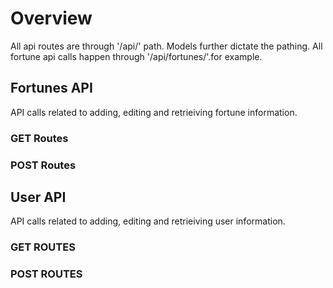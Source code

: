 # Overview 
All api routes are through '/api/' path. Models further dictate the pathing. All fortune api calls happen through '/api/fortunes/'.for example. 

## Fortunes API
API calls related to adding, editing and retrieiving fortune information.
### GET Routes
### POST Routes

## User API
API calls related to adding, editing and retrieiving user information.
### GET ROUTES
### POST ROUTES
